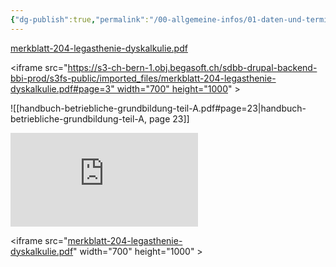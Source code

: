 ```yaml
---
{"dg-publish":true,"permalink":"/00-allgemeine-infos/01-daten-und-termine/","noteIcon":""}
---
```


[merkblatt-204-legasthenie-dyskalkulie.pdf](https://s3-ch-bern-1.obj.begasoft.ch/sdbb-drupal-backend-bbi-prod/s3fs-public/imported_files/merkblatt-204-legasthenie-dyskalkulie.pdf)

<iframe src="https://s3-ch-bern-1.obj.begasoft.ch/sdbb-drupal-backend-bbi-prod/s3fs-public/imported_files/merkblatt-204-legasthenie-dyskalkulie.pdf#page=3" width="700" height="1000" ></iframe>


![[handbuch-betriebliche-grundbildung-teil-A.pdf#page=23|handbuch-betriebliche-grundbildung-teil-A, page 23]]

![hh](https://s3-ch-bern-1.obj.begasoft.ch/sdbb-drupal-backend-bbi-prod/s3fs-public/imported_files/merkblatt-204-legasthenie-dyskalkulie.pdf)

<iframe src="[merkblatt-204-legasthenie-dyskalkulie.pdf](https://s3-ch-bern-1.obj.begasoft.ch/sdbb-drupal-backend-bbi-prod/s3fs-public/imported_files/merkblatt-204-legasthenie-dyskalkulie.pdf)" width="700" height="1000" ></iframe>
